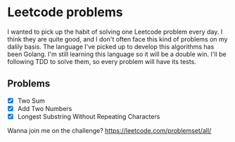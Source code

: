 # Leetcode problems

I wanted to pick up the habit of solving one Leetcode problem every day. I think they are quite good, and I don't often face this kind of problems on my dalily basis. 
The language I've picked up to develop this algorithms has been Golang. I'm still learning this language so it will be a double win. 
I'll be following TDD to solve them, so every problem will have its tests.

## Problems 
- [x] Two Sum
- [x] Add Two Numbers
- [x] Longest Substring Without Repeating Characters

Wanna join me on the challenge? https://leetcode.com/problemset/all/
